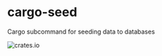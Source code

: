 # cargo-seed
Cargo subcommand for seeding data to databases

![crates.io](https://img.shields.io/crates/v/cargo-seed.svg)
